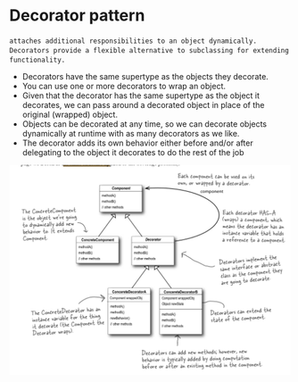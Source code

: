 # Decorator pattern

`attaches additional responsibilities to an object dynamically. Decorators provide a flexible alternative to subclassing for extending functionality.`

* Decorators have the same supertype as the objects they decorate.
* You can use one or more decorators to wrap an object.
* Given that the decorator has the same supertype as the object it decorates, we can pass around a decorated object in place of the original \(wrapped\) object.
* Objects can be decorated at any time, so we can decorate objects dynamically at runtime with as many decorators as we like.
* The decorator adds its own behavior either before and/or after delegating to the object it decorates to do the rest of the job

![](.gitbook/assets/decorator-diagram.png)

